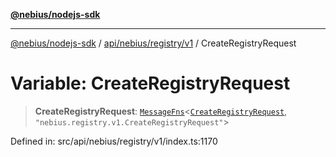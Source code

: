 [**@nebius/nodejs-sdk**](../../../../../README.md)

---

[@nebius/nodejs-sdk](../../../../../README.md) / [api/nebius/registry/v1](../README.md) / CreateRegistryRequest

# Variable: CreateRegistryRequest

> **CreateRegistryRequest**: [`MessageFns`](../../../../../runtime/protos/core/interfaces/MessageFns.md)\<[`CreateRegistryRequest`](../interfaces/CreateRegistryRequest.md), `"nebius.registry.v1.CreateRegistryRequest"`\>

Defined in: src/api/nebius/registry/v1/index.ts:1170
